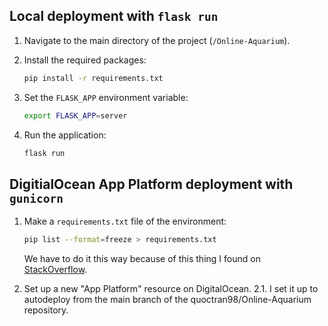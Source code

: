 ## Local deployment with `flask run`

1. Navigate to the main directory of the project (`/Online-Aquarium`).
2. Install the required packages:

    ```bash
    pip install -r requirements.txt
    ```
3. Set the `FLASK_APP` environment variable:

    ```bash
    export FLASK_APP=server
    ```
4. Run the application:

    ```bash
    flask run
    ```

## DigitialOcean App Platform deployment with `gunicorn`

1. Make a `requirements.txt` file of the environment:

    ```bash
    pip list --format=freeze > requirements.txt
    ```
    We have to do it this way because of this thing I found on [StackOverflow](https://stackoverflow.com/questions/62885911/pip-freeze-creates-some-weird-path-instead-of-the-package-version).
2. Set up a new "App Platform" resource on DigitalOcean.
    2.1. I set it up to autodeploy from the main branch of the quoctran98/Online-Aquarium repository.
